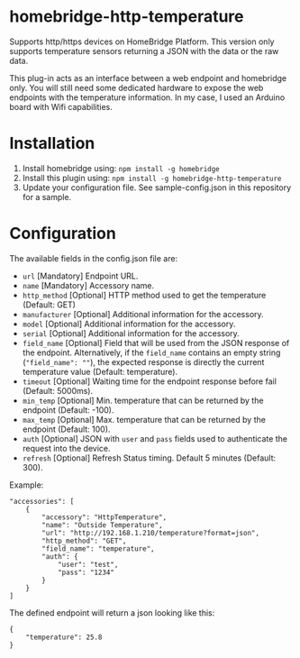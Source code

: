 # homebridge-http-temperature

Supports http/https devices on HomeBridge Platform.
This version only supports temperature sensors returning a JSON with the data or the raw data.

This plug-in acts as an interface between a web endpoint and homebridge only. You will still need some dedicated hardware to expose the web endpoints with the temperature information. In my case, I used an Arduino board with Wifi capabilities.

# Installation

1. Install homebridge using: ```npm install -g homebridge```
2. Install this plugin using: ```npm install -g homebridge-http-temperature```
3. Update your configuration file. See sample-config.json in this repository for a sample.

# Configuration

The available fields in the config.json file are:
 - `url` [Mandatory] Endpoint URL.
 - `name` [Mandatory] Accessory name.
 - `http_method` [Optional] HTTP method used to get the temperature (Default: GET)
 - `manufacturer` [Optional] Additional information for the accessory.
 - `model` [Optional] Additional information for the accessory.
 - `serial` [Optional] Additional information for the accessory.
 - `field_name` [Optional] Field that will be used from the JSON response of the endpoint. Alternatively, if the `field_name` contains an empty string (`"field_name": ""`), the expected response is directly the current temperature value (Default: temperature).
 - `timeout` [Optional] Waiting time for the endpoint response before fail (Default: 5000ms).
 - `min_temp` [Optional] Min. temperature that can be returned by the endpoint (Default: -100).
 - `max_temp` [Optional] Max. temperature that can be returned by the endpoint (Default: 100).
 - `auth` [Optional] JSON with `user` and `pass` fields used to authenticate the request into the device.
 - `refresh` [Optional] Refresh Status timing. Default 5 minutes (Default: 300). 

Example:

 ```
 "accessories": [
     {
         "accessory": "HttpTemperature",
         "name": "Outside Temperature",
         "url": "http://192.168.1.210/temperature?format=json",
         "http_method": "GET",
         "field_name": "temperature",
         "auth": {
             "user": "test",
             "pass": "1234"
         }
     }
 ]

```

The defined endpoint will return a json looking like this:
```
{
	"temperature": 25.8
}
```
